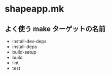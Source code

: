 # shapeapp.mk

## よく使う make ターゲットの名前

- install-dev-deps
- install-deps
- build-setup
- build
- lint
- test
